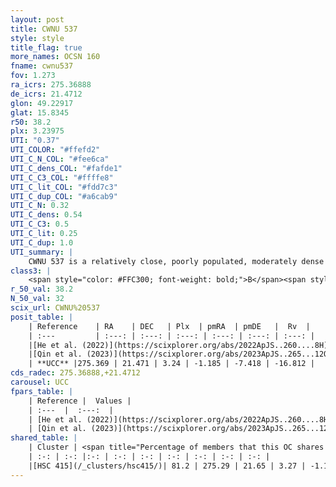 ```yaml
---
layout: post
title: CWNU 537
style: style
title_flag: true
more_names: OCSN 160
fname: cwnu537
fov: 1.273
ra_icrs: 275.36888
de_icrs: 21.4712
glon: 49.22917
glat: 15.8345
r50: 38.2
plx: 3.23975
UTI: "0.37"
UTI_COLOR: "#ffefd2"
UTI_C_N_COL: "#fee6ca"
UTI_C_dens_COL: "#fafde1"
UTI_C_C3_COL: "#ffffe8"
UTI_C_lit_COL: "#fdd7c3"
UTI_C_dup_COL: "#a6cab9"
UTI_C_N: 0.32
UTI_C_dens: 0.54
UTI_C_C3: 0.5
UTI_C_lit: 0.25
UTI_C_dup: 1.0
UTI_summary: |
    CWNU 537 is a relatively close, poorly populated, moderately dense object of intermediate C3 quality. It was recently reported in the literature. This object shares a large percentage of members with a later reported entry.
class3: |
    <span style="color: #FFC300; font-weight: bold;">B</span><span style="color: #FFC300; font-weight: bold;">B</span>
r_50_val: 38.2
N_50_val: 32
scix_url: CWNU%20537
posit_table: |
    | Reference    | RA    | DEC   | Plx  | pmRA  | pmDE   |  Rv  |
    | :---         | :---: | :---: | :---: | :---: | :---: | :---: |
    |[He et al. (2022)](https://scixplorer.org/abs/2022ApJS..260....8H) | 275.58 | 21.002 | 3.1 | -1.13 | -7.19 | -16.0 |
    |[Qin et al. (2023)](https://scixplorer.org/abs/2023ApJS..265...12Q) | 275.33 | 20.36 | 3.15 | -0.78 | -7.72 | -17.25 |
    | **UCC** |275.369 | 21.471 | 3.24 | -1.185 | -7.418 | -16.812 | 
cds_radec: 275.36888,+21.4712
carousel: UCC
fpars_table: |
    | Reference |  Values |
    | :---  |  :---:  |
    | [He et al. (2022)](https://scixplorer.org/abs/2022ApJS..260....8H) | `AG=0.95, m-M=8.15, logAge=7.9, Z=0.04` |
    | [Qin et al. (2023)](https://scixplorer.org/abs/2023ApJS..265...12Q) | `E(B-V)=0.13, m-M=7.86, logt=7.6` |
shared_table: |
    | Cluster | <span title="Percentage of members that this OC shares with the ones listed">%</span>   | RA   | DEC   | Plx   | pmRA  | pmDE  | Rv | UTI |
    | :-: | :-: |:-: | :-: | :-: | :-: | :-: | :-: | :-: |
    |[HSC 415](/_clusters/hsc415/)| 81.2 | 275.29 | 21.65 | 3.27 | -1.16 | -7.37 | -17.26 |0.11 |
---
```

